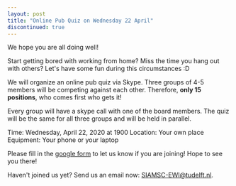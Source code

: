 ```yaml
---
layout: post
title: "Online Pub Quiz on Wednesday 22 April"
discontinued: true
---
```


We hope you are all doing well!

Start getting bored with working from home? Miss the time you hang out with others? Let's have some fun during this circumstances :D

We will organize an online pub quiz via Skype. Three groups of 4-5 members will be competing against each other. Therefore, **only 15 positions**, who comes first who gets it!

Every group will have a skype call with one of the board members. The quiz will be the same for all three groups and will be held in parallel.

Time: Wednesday, April 22, 2020 at 1900
Location: Your own place
Equipment: Your phone or your laptop
 
Please fill in the [google form] to let us know if you are joining!
Hope to see you there!

Haven't joined us yet? Send us an email now: [SIAMSC-EWI@tudelft.nl].

[google form]: https://forms.gle/V5tsL85rmMH4kNzd9
[SIAMSC-EWI@tudelft.nl]: mailto:SIAMSC-EWI@tudelft.nl
